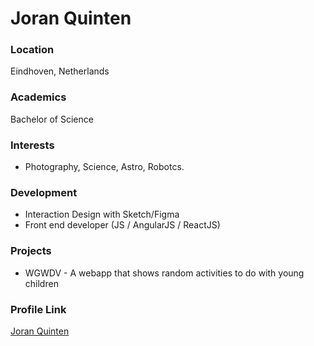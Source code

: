 # Joran Quinten

### Location

Eindhoven, Netherlands

### Academics

Bachelor of Science

### Interests

- Photography, Science, Astro, Robotcs.

### Development

- Interaction Design with Sketch/Figma
- Front end developer (JS / AngularJS / ReactJS)

### Projects

- WGWDV - A webapp that shows random activities to do with young children

### Profile Link

[Joran Quinten](https://github.com/joranquinten)
